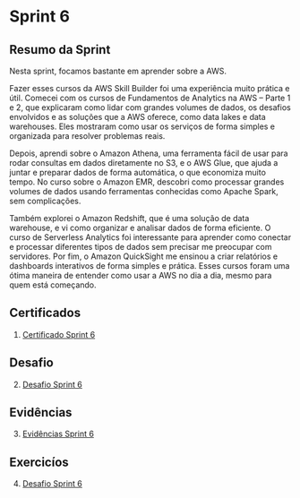 # Sprint 6

## Resumo da Sprint 

Nesta sprint, focamos bastante em aprender sobre a AWS.

Fazer esses cursos da AWS Skill Builder foi uma experiência muito prática e útil. Comecei com os cursos de Fundamentos de Analytics na AWS – Parte 1 e 2, que explicaram como lidar com grandes volumes de dados, os desafios envolvidos e as soluções que a AWS oferece, como data lakes e data warehouses. Eles mostraram como usar os serviços de forma simples e organizada para resolver problemas reais.

Depois, aprendi sobre o Amazon Athena, uma ferramenta fácil de usar para rodar consultas em dados diretamente no S3, e o AWS Glue, que ajuda a juntar e preparar dados de forma automática, o que economiza muito tempo. No curso sobre o Amazon EMR, descobri como processar grandes volumes de dados usando ferramentas conhecidas como Apache Spark, sem complicações.

Também explorei o Amazon Redshift, que é uma solução de data warehouse, e vi como organizar e analisar dados de forma eficiente. O curso de Serverless Analytics foi interessante para aprender como conectar e processar diferentes tipos de dados sem precisar me preocupar com servidores. Por fim, o Amazon QuickSight me ensinou a criar relatórios e dashboards interativos de forma simples e prática. Esses cursos foram uma ótima maneira de entender como usar a AWS no dia a dia, mesmo para quem está começando.

## Certificados

1. [Certificado Sprint 6](https://github.com/AnaAndrade03/PB-Compass/tree/main/Sprint_6/Certificados)

## Desafio 

2. [Desafio Sprint 6](https://github.com/AnaAndrade03/PB-Compass/tree/main/Sprint_6/Desafio)

## Evidências

3. [Evidências Sprint 6](https://github.com/AnaAndrade03/PB-Compass/tree/main/Sprint_6/Evid%C3%AAncias)

## Exercicíos

4. [Desafio Sprint 6](https://github.com/AnaAndrade03/PB-Compass/tree/main/Sprint_6/Exerc%C3%ADcios)

